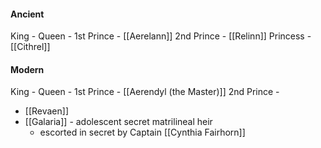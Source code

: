 #### Ancient
King -
Queen - 
1st Prince - [[Aerelann]]
2nd Prince - [[Relinn]]
Princess - [[Cithrel]]

#### Modern
King - 
Queen - 
1st Prince - [[Aerendyl (the Master)]] 
2nd Prince - 
- [[Revaen]] 
- [[Galaria]] - adolescent secret matrilineal heir 
	- escorted in secret by Captain [[Cynthia Fairhorn]]


